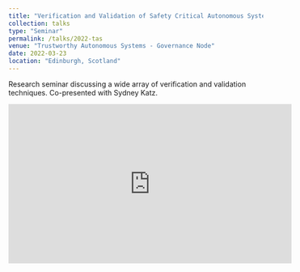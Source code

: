 ```yaml
---
title: "Verification and Validation of Safety Critical Autonomous Systems"
collection: talks
type: "Seminar"
permalink: /talks/2022-tas
venue: "Trustworthy Autonomous Systems - Governance Node"
date: 2022-03-23
location: "Edinburgh, Scotland"
---
```


Research seminar discussing a wide array of verification and validation techniques. Co-presented with Sydney Katz.

<iframe width="560" height="315" src="https://www.youtube.com/embed/byxFITGqq3M?si=spM-6fssYaeLUEkY" title="YouTube video player" frameborder="0" allow="accelerometer; autoplay; clipboard-write; encrypted-media; gyroscope; picture-in-picture; web-share" allowfullscreen></iframe>
